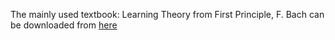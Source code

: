 The mainly used textbook: Learning Theory from First Principle, F. Bach
    can be downloaded from [here](https://www.di.ens.fr/~fbach/ltfp_book.pdf)

    